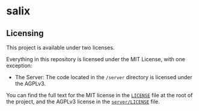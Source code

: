 # salix

## Licensing

This project is available under two licenses.

Everything in this repository is licensed under the MIT License, with one exception:

- The Server: The code located in the `/server` directory is licensed under the AGPLv3.

You can find the full text for the MIT license in the [`LICENSE`](./LICENSE) file at the root of the project, and the AGPLv3 license in the [`server/LICENSE`](./server/LICENSE) file.
